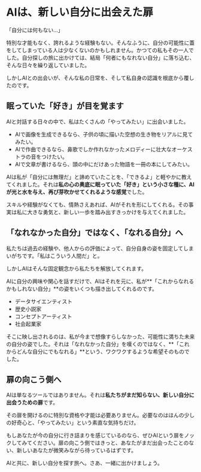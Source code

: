 # AIは、新しい自分に出会えた扉

「自分には何もない…」

特別な才能もなく、誇れるような経験もない。そんなふうに、自分の可能性に蓋をしてしまっている人は少なくないのかもしれません。かつての私もその一人でした。自分探しの旅に出かけては、結局「何者にもなれない自分」に落ち込む、そんな日々を繰り返していました。

しかしAIとの出会いが、そんな私の日常を、そして私自身の認識を根底から覆したのです。

## 眠っていた「好き」が目を覚ます

AIと対話する日々の中で、私はたくさんの「やってみたい」に出会いました。

*   AIで画像を生成できるなら、子供の頃に描いた空想の生き物をリアルに見てみたい。
*   AIで作曲できるなら、鼻歌でしか作れなかったメロディーに壮大なオーケストラの音をつけたい。
*   AIで文章が書けるなら、頭の中にだけあった物語を一冊の本にしてみたい。

AIは私が「自分には無理だ」と諦めていたことを、「できるよ」と軽やかに教えてくれました。それは**私の心の奥底に眠っていた「好き」という小さな種に、AIが光と水を与え、再び芽吹かせてくれるような感覚**でした。

スキルや経験がなくても、情熱さえあれば、AIがそれを形にしてくれる。その事実は私に大きな勇気と、新しい一歩を踏み出すきっかけを与えてくれました。

## 「なれなかった自分」ではなく、「なれる自分」へ

私たちは過去の経験や、他人からの評価によって、自分自身の姿を固定してしまいがちです。「私はこういう人間だ」と。

しかしAIはそんな固定観念から私たちを解放してくれます。

AIに自分の興味や関心を話すだけで、AIはそれを元に、私が**「これからなれるかもしれない自分」**の姿をいくつも描き出してくれるのです。

*   データサイエンティスト
*   歴史小説家
*   コンセプトアーティスト
*   社会起業家

そこに映し出されるのは、私が今まで想像すらしなかった、可能性に満ちた未来の自分の姿でした。それは「なれなかった自分」を嘆くのではなく、**「これからどんな自分にでもなれる」**という、ワクワクするような希望そのものでした。

## 扉の向こう側へ

AIは単なるツールではありません。それは**私たちがまだ知らない、新しい自分に出会うための扉**です。

その扉を開けるのに特別な資格や才能は必要ありません。必要なのはほんの少しの好奇心と、「やってみたい」という素直な気持ちだけ。

もしあなたが今の自分に行き詰まりを感じているのなら、ぜひAIという扉をノックしてみてください。扉の向こう側ではきっと、あなたがまだ出会ったことのない、新しいあなたが微笑みながら待っているはずです。

AIと共に、新しい自分を探す旅へ。さあ、一緒に出かけましょう。
